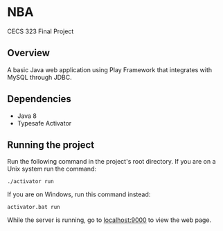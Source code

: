 # NBA
CECS 323 Final Project

## Overview
A basic Java web application using Play Framework that integrates with MySQL through JDBC.

## Dependencies
- Java 8
- Typesafe Activator

## Running the project
Run the following command in the project's root directory.
If you are on a Unix system run the command:
```
./activator run
```

If you are on Windows, run this command instead:
```
activator.bat run
```
While the server is running, go to [localhost:9000](localhost:9000) to view the web page.
